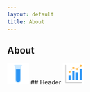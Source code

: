 ```yaml
---
layout: default
title: About
---
```


## About

<img src="images/test-tube.png" width="50"> 
## Header

<img src="images/statistics-graph.png" width="50">


